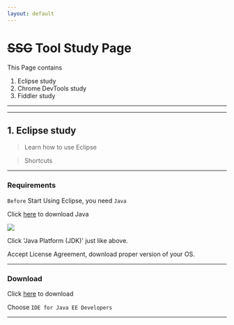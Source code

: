 ```yaml
---
layout: default
---
```


# ~~SSG~~ Tool Study Page

This Page contains 

1. Eclipse study
2. Chrome DevTools study
3. Fiddler study


---
---

## 1. Eclipse study

> Learn how to use Eclipse

> Shortcuts 

---
### Requirements

`Before` Start Using Eclipse, you need `Java`

Click [here](http://www.oracle.com/technetwork/java/javase/downloads/index.html) to download Java

![](http://www.oracle.com/ocom/groups/public/@otn/documents/digitalasset/1612441.gif)

Click 'Java Platform (JDK)' just like above.

Accept License Agreement, download proper version of your OS.

---
### Download

Click [here](https://www.eclipse.org/downloads/) to download

Choose `IDE for Java EE Developers`

---